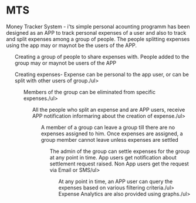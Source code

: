 # MTS
Money Tracker System  - i'ts simple personal acounting programm has been designed as an APP to track personal expenses of a user and also to track and split expenses among a group of people. The people splitting expenses using the app may or maynot be the users of the APP.
<ul>Creating a group of people to share expenses with. People added to the group may or maynot be users of the APP</ul>
<ul>Creating expenses- Expense can be personal to the app user, or can be split with other users of group./ul>
<ul>Members of the group can be eliminated from specific expenses./ul>
<ul>All the people who split an expense and are APP users, receive APP notification informaring about the creation of expense./ul>
<ul>A member of a group can leave a group till there are no expenses assigned to him. Once expenses are assigned, a group member cannot leave unless expenses are settled
<ul>The admin of the group can settle expenses for the group at any point in time. App users get notification about settlement request raised. Non App users get the request via Email or SMS/ul>
<ul>At any point in time, an APP user can query the expenses based on various filtering criteria./ul>
Expense Analytics are also provided using graphs./ul>
